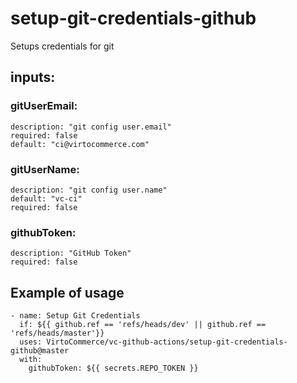 # setup-git-credentials-github

Setups credentials for git

## inputs:

### gitUserEmail:

    description: "git config user.email"
    required: false
    default: "ci@virtocommerce.com"

### gitUserName:

    description: "git config user.name"
    default: "vc-ci"
    required: false

### githubToken:

    description: "GitHub Token"
    required: false

## Example of usage

```
- name: Setup Git Credentials
  if: ${{ github.ref == 'refs/heads/dev' || github.ref == 'refs/heads/master'}}
  uses: VirtoCommerce/vc-github-actions/setup-git-credentials-github@master
  with: 
    githubToken: ${{ secrets.REPO_TOKEN }}
```
